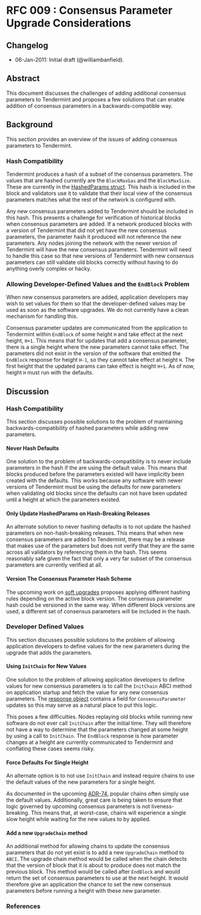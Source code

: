 # RFC 009 : Consensus Parameter Upgrade Considerations

## Changelog

- 06-Jan-2011: Initial draft (@williambanfield).

## Abstract

This document discusses the challenges of adding additional consensus parameters
to Tendermint and proposes a few solutions that can enable addition of consensus
parameters in a backwards-compatible way.

## Background

This section provides an overview of the issues of adding consensus parameters
to Tendermint.

### Hash Compatibility

Tendermint produces a hash of a subset of the consensus parameters. The values
that are hashed currently are the `BlockMaxGas` and the `BlockMaxSize`. These
are currently in the [HashedParams struct][hashed-params]. This hash is included
in the block and validators use it to validate that their local view of the consensus
parameters matches what the rest of the network is configured with.

Any new consensus parameters added to Tendermint should be included in this
hash. This presents a challenge for verification of historical blocks when consensus
parameters are added. If a network produced blocks with a version of Tendermint that
did not yet have the new consensus parameters, the parameter hash it produced will
not reference the new parameters. Any nodes joining the network with the newer
version of Tendermint will have the new consensus parameters. Tendermint will need
to handle this case so that new versions of Tendermint with new consensus parameters
can still validate old blocks correctly without having to do anything overly complex
or hacky. 

### Allowing Developer-Defined Values and the `EndBlock` Problem

When new consensus parameters are added, application developers may wish to set
values for them so that the developer-defined values may be used as soon as the 
software upgrades. We do not currently have a clean mechanism for handling this.

Consensus parameter updates are communicated from the application to Tendermint
within `EndBlock` of some height `H` and take effect at the next height, `H+1`.
This means that for updates that add a consensus parameter, there is a single
height where the new parameters cannot take effect. The parameters did not exist
in the version of the software that emitted the `EndBlock` response for height `H-1`,
so they cannot take effect at height `H`. The first height that the updated params
can take effect is height `H+1`. As of now, height `H` must run with the defaults.

## Discussion

### Hash Compatibility

This section discusses possible solutions to the problem of maintaining backwards-compatibility 
of hashed parameters while adding new parameters.

#### Never Hash Defaults

One solution to the problem of backwards-compatibility is to never include parameters
in the hash if the are using the default value. This means that blocks produced
before the parameters existed will have implicitly been created with the defaults.
This works because any software with newer versions of Tendermint must be using the
defaults for new parameters when validating old blocks since the defaults can not
have been updated until a height at which the parameters existed.

#### Only Update HashedParams on Hash-Breaking Releases

An alternate solution to never hashing defaults is to not update the hashed
parameters on non-hash-breaking releases. This means that when new consensus 
parameters are added to Tendermint, there may be a release that makes use of the
parameters but does not verify that they are the same across all validators by
referencing them in the hash. This seems reasonably safe given the fact that
only a very far subset of the consensus parameters are currently verified at all.

#### Version The Consensus Parameter Hash Scheme

The upcoming work on [soft upgrades](https://github.com/tendermint/spec/pull/222)
proposes applying different hashing rules depending on the active block version.
The consensus parameter hash could be versioned in the same way. When different
block versions are used, a different set of consensus parameters will be included
in the hash.

### Developer Defined Values

This section discusses possible solutions to the problem of allowing application
developers to define values for the new parameters during the upgrade that adds
the parameters.

#### Using `InitChain` for New Values

One solution to the problem of allowing application developers to define values
for new consensus parameters is to call the `InitChain` ABCI method on application
startup and fetch the value for any new consensus parameters. The [response object][init-chain-response]
contains a field for `ConsensusParameter` updates so this may serve as a natural place
to put this logic.

This poses a few difficulties. Nodes replaying old blocks while running new
software do not ever call `InitChain` after the initial time. They will therefore
not have a way to determine that the parameters changed at some height by using a
call to `InitChain`. The `EndBlock` response is how parameter changes at a height
are currently communicated to Tendermint and conflating these cases seems risky.

#### Force Defaults For Single Height

An alternate option is to not use `InitChain` and instead require chains to use the
default values of the new parameters for a single height.

As documented in the upcoming [ADR-74][adr-74], popular chains often simply use the default
values. Additionally, great care is being taken to ensure that logic governed by upcoming
consensus parameters is not liveness-breaking. This means that, at worst-case, 
chains will experience a single slow height while waiting for the new values to
by applied.

#### Add a new `UpgradeChain` method

An additional method for allowing chains to update the consensus parameters that
do not yet exist is to add a new `UpgradeChain` method to `ABCI`. The upgrade chain
method would be called when the chain detects that the version of block that it
is about to produce does not match the previous block. This method would be called
after `EndBlock` and would return the set of consensus parameters to use at the
next height. It would therefore give an application the chance to set the new
consensus parameters before running a height with these new parameter.

### References

[hashed-params]: https://github.com/tendermint/tendermint/blob/0ae974e63911804d4a2007bd8a9b3ad81d6d2a90/types/params.go#L49
[init-chain-response]: https://github.com/tendermint/tendermint/blob/0ae974e63911804d4a2007bd8a9b3ad81d6d2a90/abci/types/types.pb.go#L1616
[adr-74]: https://github.com/tendermint/tendermint/pull/7503

